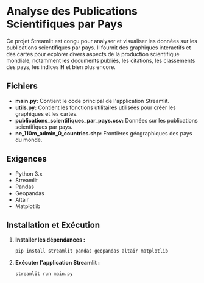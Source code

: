 # Analyse des Publications Scientifiques par Pays

Ce projet Streamlit est conçu pour analyser et visualiser les données sur les publications scientifiques par pays. Il fournit des graphiques interactifs et des cartes pour explorer divers aspects de la production scientifique mondiale, notamment les documents publiés, les citations, les classements des pays, les indices H et bien plus encore.

## Fichiers

- **main.py:** Contient le code principal de l'application Streamlit.
- **utils.py:** Contient les fonctions utilitaires utilisées pour créer les graphiques et les cartes.
- **publications_scientifiques_par_pays.csv:** Données sur les publications scientifiques par pays.
- **ne_110m_admin_0_countries.shp:** Frontières géographiques des pays du monde.

## Exigences

- Python 3.x
- Streamlit
- Pandas
- Geopandas
- Altair
- Matplotlib

## Installation et Exécution

1. **Installer les dépendances :**
    ```bash
    pip install streamlit pandas geopandas altair matplotlib
    ```

2. **Exécuter l'application Streamlit :**
    ```bash
    streamlit run main.py
    ```
